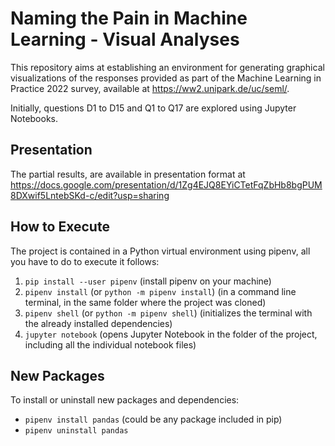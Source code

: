 # Naming the Pain in Machine Learning - Visual Analyses
This repository aims at establishing an environment for generating graphical visualizations of the responses provided as part of the Machine Learning in Practice 2022 survey, available at https://ww2.unipark.de/uc/seml/. 

Initially, questions D1 to D15 and Q1 to Q17 are explored using Jupyter Notebooks. 

## Presentation

The partial results, are available in presentation format at
https://docs.google.com/presentation/d/1Zg4EJQ8EYiCTetFqZbHb8bgPUM8DXwif5LntebSKd-c/edit?usp=sharing

## How to Execute

The project is contained in a Python virtual environment using pipenv, all you have to do to execute it follows:

1. `pip install --user pipenv` (install pipenv on your machine)
2. `pipenv install` (or `python -m pipenv install`) (in a command line terminal, in the same folder where the project was cloned) 
3. `pipenv shell` (or `python -m pipenv shell`) (initializes the terminal with the already installed dependencies)
4. `jupyter notebook` (opens Jupyter Notebook in the folder of the project, including all the individual notebook files)

## New Packages

To install or uninstall new packages and dependencies:

- `pipenv install pandas` (could be any package included in pip)
- `pipenv uninstall pandas`
